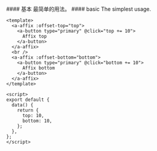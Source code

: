 <cn>
#### 基本
最简单的用法。
</cn>

<us>
#### basic
The simplest usage.
</us>

```vue
<template>
  <a-affix :offset-top="top">
    <a-button type="primary" @click="top += 10">
      Affix top
    </a-button>
  </a-affix>
  <br />
  <a-affix :offset-bottom="bottom">
    <a-button type="primary" @click="bottom += 10">
      Affix bottom
    </a-button>
  </a-affix>
</template>

<script>
export default {
  data() {
    return {
      top: 10,
      bottom: 10,
    };
  },
};
</script>
```
